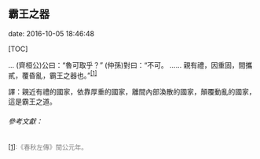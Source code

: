 ## 霸王之器

date: 2016-10-05 18:46:48

[TOC]
 
...
(齊桓公)公曰：“魯可取乎？” (仲孫)對曰：“不可。 ...... 親有禮，因重固，間攜貳，覆昏亂，霸王之器也。”<sup><span id ="anchor1">[[1]](#anchor)</span></sup>

譯：親近有禮的國家，依靠厚重的國家，離間內部渙散的國家，顛覆動亂的國家，這是霸王之道。
###### 參考文獻：
<font color=gray size=2><span id ="anchor">[[1]](#anchor1)</span>:《春秋左傳》閔公元年。</font>
